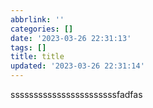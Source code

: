 ```yaml
---
abbrlink: ''
categories: []
date: '2023-03-26 22:31:13'
tags: []
title: title
updated: '2023-03-26 22:31:14'
---
```

sssssssssssssssssssssssfadfas
